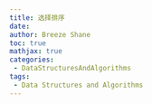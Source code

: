 ```yaml
---
title: 选择排序
date:
author: Breeze Shane
toc: true
mathjax: true
categories:
 - DataStructuresAndAlgorithms
tags:
 - Data Structures and Algorithms
---
```



